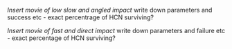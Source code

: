 

*Insert movie of low slow and angled impact* write down parameters and success etc - exact percentrage of HCN surviving?

*Insert movie of fast and direct impact* write down parameters and failure etc - exact percentage of HCN surviving?
